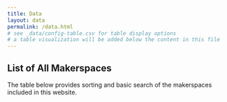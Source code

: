 ```yaml
---
title: Data
layout: data
permalink: /data.html
# see _data/config-table.csv for table display options
# a table visualization will be added below the content in this file
---
```


## List of All Makerspaces

The table below provides sorting and basic search of the makerspaces included in this website. 